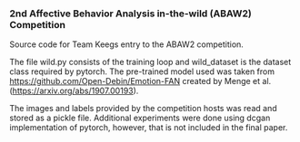 ### 2nd Affective Behavior Analysis in-the-wild (ABAW2) Competition

Source code for Team Keegs entry to the ABAW2 competition.

The file wild.py consists of the training loop and wild_dataset is the dataset class required by pytorch. The pre-trained model used was taken from https://github.com/Open-Debin/Emotion-FAN created by Menge et al. (https://arxiv.org/abs/1907.00193).

The images and labels provided by the competition hosts was read and stored as a pickle file. Additional experiments were done using dcgan implementation of pytorch, however, that is not included in the final paper.
